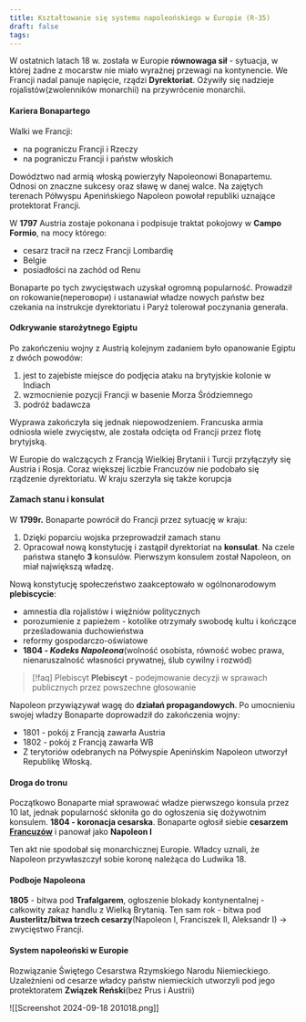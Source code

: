 ```yaml
---
title: Kształtowanie się systemu napoleońskiego w Europie (R-35)
draft: false
tags:
---
```

W ostatnich latach 18 w. została w Europie **równowaga sił** - sytuacja, w której żadne z mocarstw nie miało wyraźnej przewagi na kontynencie. 
We Francji nadal panuje napięcie, rządzi **Dyrektoriat**. Ożywiły się nadzieje rojalistów(zwolenników monarchii) na przywrócenie monarchii.

#### Kariera Bonapartego
Walki we Francji: 
- na pograniczu Francji i Rzeczy
- na pograniczu Francji i państw włoskich

Dowództwo nad armią włoską powierzyły Napoleonowi Bonapartemu. Odnosi on znaczne sukcesy oraz sławę w danej walce. Na zajętych terenach Półwyspu Apenińskiego Napoleon powołał republiki uznające protektorat Francji.

W **1797** Austria zostaje pokonana i podpisuje traktat pokojowy w **Campo Formio**, na mocy którego: 
- cesarz tracił na rzecz Francji Lombardię
- Belgie 
- posiadłości na zachód od Renu

Bonaparte po tych zwycięstwach uzyskał ogromną popularność. Prowadził on rokowanie(переговори) i ustanawiał władze nowych państw bez czekania na instrukcje dyrektoriatu i Paryż tolerował poczynania generała.


#### Odkrywanie starożytnego Egiptu
Po zakończeniu wojny z Austrią kolejnym zadaniem było opanowanie Egiptu z dwóch powodów:
1. jest to zajebiste miejsce do podjęcia ataku na brytyjskie kolonie w Indiach
2. wzmocnienie pozycji Francji w basenie Morza Śródziemnego
3. podróż badawcza

Wyprawa zakończyła się jednak niepowodzeniem. Francuska armia odniosła wiele zwycięstw, ale została odcięta od Francji przez flotę brytyjską.

W Europie do walczących z Francją Wielkiej Brytanii i Turcji przyłączyły się Austria i Rosja. Coraz większej liczbie Francuzów nie podobało się rządzenie dyrektoriatu. W kraju szerzyła się także korupcja

#### Zamach stanu i konsulat
W **1799r.** Bonaparte powrócił do Francji przez sytuację w kraju:
1. Dzięki poparciu wojska przeprowadził zamach stanu
2. Opracował nową konstytucję i zastąpił dyrektoriat na **konsulat**. Na czele państwa stanęło **3** konsulów. Pierwszym konsulem został Napoleon, on miał największą władzę.

Nową konstytucję społeczeństwo zaakceptowało w ogólnonarodowym **plebiscycie**:
- amnestia dla rojalistów i więźniów politycznych
- porozumienie z papieżem - kotolike otrzymały swobodę kultu i kończące prześladowania duchowieństwa 
- reformy gospodarczo-oświatowe
- **1804 - *Kodeks Napoleona***(wolność osobista, równość wobec prawa, nienaruszalność własności prywatnej, ślub cywilny i rozwód)

> [!faq] Plebiscyt
> **Plebiscyt** - podejmowanie decyzji w sprawach publicznych przez powszechne głosowanie

Napoleon przywiązywał wagę do **działań propagandowych**.
Po umocnieniu swojej władzy Bonaparte doprowadził do zakończenia wojny:
- 1801 - pokój z Francją zawarła Austria
- 1802 - pokój z Francją zawarła WB
- Z terytoriów odebranych na Półwyspie Apenińskim Napoleon utworzył Republikę Włoską.

#### Droga do tronu
Początkowo Bonaparte miał sprawować władze pierwszego konsula przez 10 lat, jednak popularność skłoniła go do ogłoszenia się dożywotnim konsulem.
**1804 - koronacja cesarska**. Bonaparte ogłosił siebie **cesarzem <u>Francuzów</u>** i panował jako **Napoleon I**

Ten akt nie spodobał się monarchicznej Europie. Władcy uznali, że Napoleon przywłaszczył sobie koronę należąca do Ludwika 18.

#### Podboje Napoleona
**1805** - bitwa pod **Trafalgarem**, ogłoszenie blokady kontynentalnej - całkowity zakaz handlu z Wielką Brytanią. Ten sam rok - bitwa pod **Austerlitz/bitwa trzech cesarzy**(Napoleon I, Franciszek II, Aleksandr I) -> zwycięstwo Francji.

#### System napoleoński w Europie
Rozwiązanie Świętego Cesarstwa Rzymskiego Narodu Niemieckiego. Uzależnieni od cesarze władcy państw niemieckich utworzyli pod jego protektoratem **Związek Reński**(bez Prus i Austrii)

![[Screenshot 2024-09-18 201018.png]]